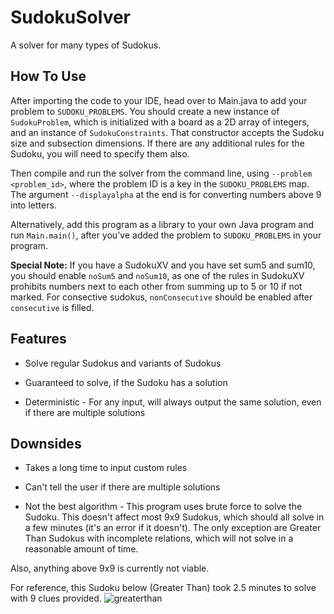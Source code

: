 # SudokuSolver
A solver for many types of Sudokus.

## How To Use
After importing the code to your IDE, head over to Main.java to add your problem to ```SUDOKU_PROBLEMS```. You should create a new instance of ```SudokuProblem```, which is initialized with a board as a 2D array of integers, and an instance of ```SudokuConstraints```. That constructor accepts the Sudoku size and subsection dimensions. If there are any additional rules for the Sudoku, you will need to specify them also.

Then compile and run the solver from the command line, using ```--problem <problem_id>```, where the problem ID is a key in the ```SUDOKU_PROBLEMS``` map. The argument ```--displayalpha``` at the end is for converting numbers above 9 into letters.

Alternatively, add this program as a library to your own Java program and run ```Main.main()```, after you've added the problem to ```SUDOKU_PROBLEMS``` in your program.

**Special Note:** If you have a SudokuXV and you have set sum5 and sum10, you should enable ```noSum5``` and ```noSum10```, as one of the rules in SudokuXV prohibits numbers next to each other from summing up to 5 or 10 if not marked. For consective sudokus, ```nonConsecutive``` should be enabled after ```consecutive``` is filled.

## Features
* Solve regular Sudokus and variants of Sudokus

* Guaranteed to solve, if the Sudoku has a solution

* Deterministic - For any input, will always output the same solution, even if there are multiple solutions

## Downsides
* Takes a long time to input custom rules

* Can't tell the user if there are multiple solutions

* Not the best algorithm - This program uses brute force to solve the Sudoku. This doesn't affect most 9x9 Sudokus, which should all solve in a few minutes (it's an error if it doesn't). The only exception are Greater Than Sudokus with incomplete relations, which will not solve in a reasonable amount of time.

Also, anything above 9x9 is currently not viable.

For reference, this Sudoku below (Greater Than) took 2.5 minutes to solve with 9 clues provided.
![greaterthan](https://user-images.githubusercontent.com/15678918/60406990-b10f3e80-9b86-11e9-8b33-dd5d0a3260f2.png)

